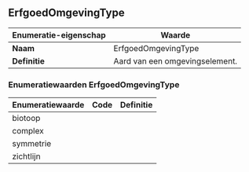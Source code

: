﻿## ErfgoedOmgevingType
| **Enumeratie-eigenschap** | **Waarde** |
| ---- | ---- |
| **Naam** | ErfgoedOmgevingType |
| **Definitie** | Aard van een omgevingselement.<br /> |
### Enumeratiewaarden ErfgoedOmgevingType
| **Enumeratiewaarde** | **Code** | **Definitie** |
| ---- | ---- | ---- |
| biotoop |  |  |
| complex |  |  |
| symmetrie |  |  |
| zichtlijn |  |  |
